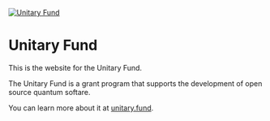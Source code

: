 [![Unitary Fund](http://unitary.fund/logos/small_badge.png)](http://unitary.fund)

# Unitary Fund

This is the website for the Unitary Fund.

The Unitary Fund is a grant program that supports the development of 
open source quantum softare.

You can learn more about it at [unitary.fund](http://unitary.fund).
